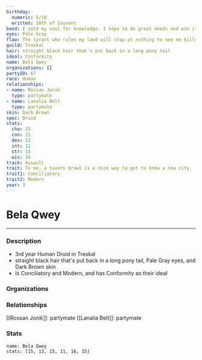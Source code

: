 ```yaml
---
birthday:
  numeric: 5/10
  written: 10th of Iounent
bond: I sold my soul for knowledge. I hope to do great deeds and win it back.
eyes: Pale Gray
flaw: The tyrant who rules my land will stop at nothing to see me killed.
guild: Treskal
hair: straight black hair that's put back in a long pony tail
ideal: Conformity
name: Bela Qwey
organizations: []
partyID: 67
race: Human
relationships:
- name: Rossan Jonik
  type: partymate
- name: Lanalia Belt
  type: partymate
skin: Dark Brown
spec: Druid
stats:
  cha: 15
  con: 15
  dex: 13
  int: 11
  str: 15
  wis: 16
track: Assault
trait: To me, a tavern brawl is a nice way to get to know a new city.
trait1: Conciliatory
trait2: Modern
year: 3
---
```

# Bela Qwey
---
### Description
- 3rd year Human Druid in Treskal
- straight black hair that's put back in a long pony tail, Pale Gray eyes, and Dark Brown skin
- Is Conciliatory and Modern, and has Conformity as their ideal

### Organizations
### Relationships
[[Rossan Jonik]]: partymate
[[Lanalia Belt]]: partymate
### Stats
```statblock
name: Bela Qwey
stats: [15, 13, 15, 11, 16, 15]
```